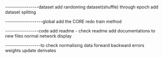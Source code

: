 -----------------dataset
add randoming dataset(shuffle) through epoch
add dataset spliting


-------------------global
add the CORE
redo train method


-----------------code
add readme - check readme
add documentations to new files
normal network display


------------------to check
normalising data
forward
backward
errors
weights update
derivates 
